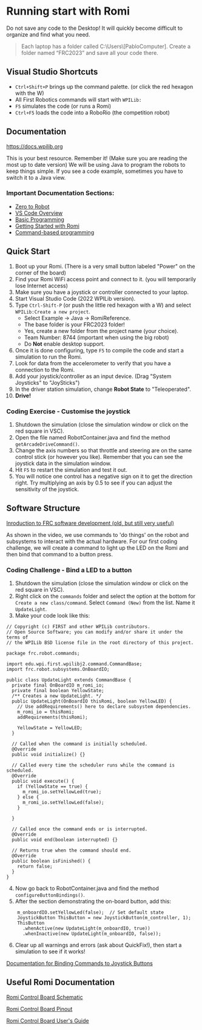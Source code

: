 # Running start with Romi

Do not save any code to the Desktop!  It will quickly become difficult to organize and find what you need.

> Each laptop has a folder called C:\Users\\[PabloComputer].
> Create a folder named “FRC2023” and save all your code there.

## Visual Studio Shortcuts
* `Ctrl+Shift+P` brings up the command palette. (or click the red hexagon with the W)
* All First Robotics commands will start with `WPILib:`
* `F5` simulates the code (or runs a Romi)
* `Ctrl+F5` loads the code into a RoboRio (the competition robot)

## Documentation
https://docs.wpilib.org

This is your best resource.  Remember it!
(Make sure you are reading the most up to date version)
We will be using Java to program the robots to keep things simple.  If you see a code example, sometimes you have to switch it to a Java view.

### Important Documentation Sections:
* [Zero to Robot](https://docs.wpilib.org/en/stable/docs/zero-to-robot/introduction.html)
* [VS Code Overview](https://docs.wpilib.org/en/stable/docs/software/vscode-overview/index.html)
* [Basic Programming](https://docs.wpilib.org/en/stable/docs/software/basic-programming/index.html)
* [Getting Started with Romi](https://docs.wpilib.org/en/stable/docs/romi-robot/index.html)
* [Command-based programming](https://docs.wpilib.org/en/stable/docs/software/commandbased/index.html)

## Quick Start
1. Boot up your Romi. (There is a very small button labeled "Power" on the corner of the board)
2. Find your Romi WiFi access point and connect to it. (you will temporarily lose Internet access)
3. Make sure you have a joystick or controller connected to your laptop.
4. Start Visual Studio Code (2022 WPILib version).
5. Type `Ctrl-Shift-P` (or push the little red hexagon with a W) and select `WPILib:Create a new project`.
    * Select Example -> Java -> RomiReference.
    * The base folder is your FRC2023 folder!
    * Yes, create a new folder from the project name (your choice).
    * Team Number: 8744 (important when using the big robot)
    * Do **Not** enable desktop support.
6. Once it is done configuring, type `F5` to compile the code and start a simulation to run the Romi.
7. Look for data from the accelerometer to verify that you have a connection to the Romi.
8. Add your joystick/controller as an input device. (Drag "System Joysticks" to "JoySticks")
9. In the driver station simulation, change **Robot State** to "Teleoperated".
9. **Drive!**

### Coding Exercise - Customise the joystick
1. Shutdown the simulation (close the simulation window or click on the red square in VSC).
2. Open the file named RobotContainer.java and find the method `getArcadeDriveCommand()`.
3. Change the axis numbers so that throttle and steering are on the same control stick (or however you like).  Remember that you can see the joystick data in the simulation window.
4. Hit `F5` to restart the simulation and test it out.
5. You will notice one control has a negative sign on it to get the direction right.  Try multiplying an axis by 0.5 to see if you can adjust the sensitivity of the joystick.

## Software Structure
[Inroduction to FRC software development (old, but still very useful)](https://youtu.be/64hPDvphcfA)

As shown in the video, we use commands to 'do things' on the robot and subsystems to interact with the actual hardware.  For our first coding challenge, we will create a command to light up the LED on the Romi and then bind that command to a button press.

### Coding Challenge - Bind a LED to a button
1. Shutdown the simulation (close the simulation window or click on the red square in VSC).
2. Right click on the `commands` folder and select the option at the bottom for `Create a new class/command`.  Select `Command (New)` from the list. Name it `UpdateLight`.
3. Make your code look like this:
```
// Copyright (c) FIRST and other WPILib contributors.
// Open Source Software; you can modify and/or share it under the terms of
// the WPILib BSD license file in the root directory of this project.
 
package frc.robot.commands;
 
import edu.wpi.first.wpilibj2.command.CommandBase;
import frc.robot.subsystems.OnBoardIO;
 
public class UpdateLight extends CommandBase {
  private final OnBoardIO m_romi_io;
  private final boolean YellowState;
  /** Creates a new UpdateLight. */
  public UpdateLight(OnBoardIO thisRomi, boolean YellowLED) {
    // Use addRequirements() here to declare subsystem dependencies.
    m_romi_io = thisRomi;
    addRequirements(thisRomi);
 
    YellowState = YellowLED;
  }
 
  // Called when the command is initially scheduled.
  @Override
  public void initialize() {}
 
  // Called every time the scheduler runs while the command is scheduled.
  @Override
  public void execute() {
    if (YellowState == true) {
      m_romi_io.setYellowLed(true);
    } else {
      m_romi_io.setYellowLed(false);
    }
 
  }
 
  // Called once the command ends or is interrupted.
  @Override
  public void end(boolean interrupted) {}

  // Returns true when the command should end.
  @Override
  public boolean isFinished() {
    return false;
  }
}
```

4. Now go back to RobotContainer.java and find the method `configureButtonBindings()`.
5. After the section demonstrating the on-board button, add this:
```
    m_onboardIO.setYellowLed(false);  // Set default state
    JoystickButton ThisButton = new JoystickButton(m_controller, 1);
    ThisButton
      .whenActive(new UpdateLight(m_onboardIO, true))
      .whenInactive(new UpdateLight(m_onboardIO, false));
```
6. Clear up all warnings and errors (ask about QuickFix!), then start a simulation to see if it works!

[Documentation for Binding Commands to Joystick Buttons](https://docs.wpilib.org/en/stable/docs/software/commandbased/binding-commands-to-triggers.html)


## Useful Romi Documentation
[Romi Control Board Schematic](https://www.pololu.com/file/0J1258/romi-32u4-control-board-schematic-diagram.pdf)

[Romi Control Board Pinout](https://www.pololu.com/file/0J1261/romi-32u4-control-board-pinout-power.pdf)

[Romi Control Board User's Guide](https://www.pololu.com/docs/0J69)
